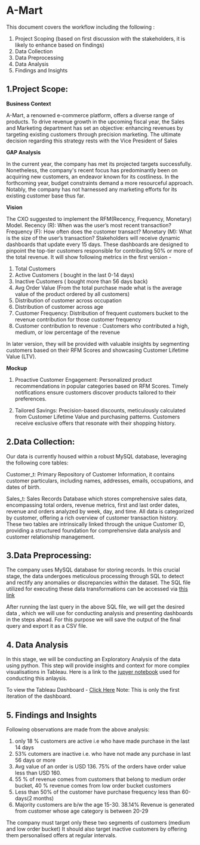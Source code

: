 # A-Mart
This document covers the workflow including the following :
1. Project Scoping (based on first discussion with the stakeholders, it is likely to enhance based on findings)
2. Data Collection
3. Data Preprocessing
4. Data Analysis
5. Findings and Insights

## 1.Project Scope:
**Business Context**

A-Mart, a renowned e-commerce platform, offers a diverse range of products. To drive revenue growth in the upcoming fiscal year, the Sales and Marketing department has set an objective: 
enhancing revenues by targeting existing customers through precision marketing. The ultimate decision regarding this strategy rests with the Vice President of Sales

**GAP Analysis**

In the current year, the company has met its projected targets successfully. Nonetheless, the company's recent focus has predominantly been on acquiring new customers, an endeavor known for its costliness. 
In the forthcoming year, budget constraints demand a more resourceful approach. Notably, the company has not harnessed any marketing efforts for its existing customer base thus far. 

**Vision**

The CXO suggested to implement the RFM(Recency, Frequency, Monetary) Model.
Recency (R): When was the user’s most recent transaction?
Frequency (F): How often does the customer transact?
Monetary (M): What is the size of the user’s transaction?
Stakeholders will receive dynamic dashboards that update every 15 days. These dashboards are designed to pinpoint the top-tier customers responsible for contributing 50% or more of the total revenue. 
It will show following metrics in the first version - 
1. Total Customers
2. Active Customers ( bought in the last 0-14 days)
3. Inactive Customers ( bought more than 56 days back)
4. Avg Order Value (From the total purchase made what is the average value of the product ordered by all customers)
5. Distribution of customer across occupation
6. Distribution of customer across age
7. Customer Frequency: Distribution of frequent customers bucket to the revenue contribution for those customer frequency
8. Customer contribution to revenue : Customers who contributed a high, medium, or low percentage of the revenue

In later version, they will be provided with valuable insights by segmenting customers based on their RFM Scores and showcasing Customer Lifetime Value (LTV).

**Mockup**
1. Proactive Customer Engagement:
Personalized product recommendations in popular categories based on RFM Scores.
Timely notifications ensure customers discover products tailored to their preferences.

2. Tailored Savings:
Precision-based discounts, meticulously calculated from Customer Lifetime Value and purchasing patterns.
Customers receive exclusive offers that resonate with their shopping history.

## 2.Data Collection:
Our data is currently housed within a robust MySQL database, leveraging the following core tables:

Customer_t:
Primary Repository of Customer Information, it contains customer particulars, including names, addresses, emails, occupations, and dates of birth.

Sales_t:
Sales Records Database which stores comprehensive sales data, encompassing total orders, revenue metrics, first and last order dates, revenue and orders analyzed by week, day, and time. All data is categorized by customer, offering a rich overview of customer transaction history.
These two tables are intrinsically linked through the unique Customer ID, providing a structured foundation for comprehensive data analysis and customer relationship management.

 ## 3.Data Preprocessing:

The company uses MySQL database for storing records. In this crucial stage, the data undergoes meticulous processing through SQL to detect and rectify any anomalies or discrepancies within the dataset. The SQL file utilized for executing these data transformations can be accessed via [this link](https://github.com/Tableauexpert/A-Mart/blob/main/preprocess.sql)

After running the last query in the above SQL file, we will get the desired data , which we will use for conducting analysis and presenting dashboards in the steps ahead. For this purpose we will save the output of the final query and export it as a CSV file.

## 4. Data Analysis

In this stage, we will be conducting an Exploratory Analysis of the data using python. This step will provide insights and context for more complex visualisations in Tableau.
Here is a link to the [jupyer notebook](https://github.com/Tableauexpert/A-Mart/blob/main/Exploratory_Data_Analysis_A_Mart.ipynb) used for conducting this anlaysis.

To view the Tableau Dashboard - [Click Here](https://public.tableau.com/app/profile/mansi.vermani1783/viz/E-Kart_Customer_Metric_16992262969920/CustomerMetricOverview)
Note: This is only the first iteration of the dashboard.

## 5. Findings and Insights

Following observations are made from the above analysis:

1. only 18 % customers are active i.e who have made purchase in the last 14 days
2. 53% cutomers are inactive i.e. who have not made any purchase in last 56 days or more
3. Avg value of an order is USD 136. 75% of the orders have order value less than USD 160.
4. 55 % of revenue comes from customers that belong to medium order bucket, 40 % revenue comes from low order bucket customers 
5. Less than 50% of the customer have purchase frequency less than 60-days(2 months)
6. Majority customers are b/w the age 15-30. 38.14% Revenue is generated from customer whose age category is between 20-29

   
The company must target only these two segments of customers (medium and low order bucket) 
It should also target inactive customers by offering them personalised offers at regular intervals.

